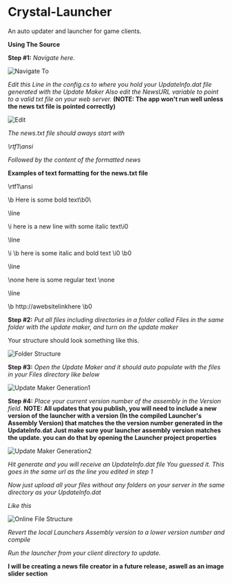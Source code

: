 # Crystal-Launcher
An auto updater and launcher for game clients.

**Using The Source**

**Step #1:**
*Navigate here.*

![Navigate To](https://i.imgur.com/d0LaPMB.png)



*Edit this Line in the config.cs to where you hold your UpdateInfo.dat file generated with the Update Maker*
*Also edit the NewsURL variable to point to a valid txt file on your web server.*
**(NOTE: The app won't run well unless the news txt file is pointed correctly)**

![Edit](https://i.imgur.com/sHmtHwC.png)



*The news.txt file should aways start with*

*\rtf1\ansi*

*Followed by the content of the formatted news*






**Examples of text formatting for the news.txt file**


\rtf1\ansi

\b Here is some bold text\b0\

\line

\i here is a new line with some italic text\i0

\line

\i \b here is some italic and bold text \i0 \b0

\line

\none here is some regular text \none

\line

\b http://awebsitelinkhere \b0



**Step #2:** *Put all files including directories in a folder called Files in the same folder with the update maker, and turn on the update maker*

Your structure should look something like this.



![Folder Structure](https://i.imgur.com/fwIyYk9.png)

**Step #3:**
*Open the Update Maker and it should auto populate with the files in your Files directory like below*



![Update Maker Generation1](https://i.imgur.com/gw1dtvJ.png)


**Step #4:**
*Place your current version number of the assembly in the Version field.*
**NOTE: All updates that you publish, you will need to include a new version of the launcher with a version (In the compiled Launcher's Assembly Version) that matches the the version number generated in the UpdateInfo.dat**
**Just make sure your launcher assembly version matches the update. you can do that by opening the Launcher project properties**


![Update Maker Generation2](https://i.imgur.com/XQVbT0Z.png)

*Hit generate and you will receive an UpdateInfo.dat file*
*You guessed it. This goes in the same url as the line you edited in step 1*

*Now just upload all your files without any folders on your server in the same directory as your UpdateInfo.dat*



*Like this*


![Online File Structure](https://i.imgur.com/CMZIWoW.png)



*Revert the local Launchers Assembly version to a lower version number and compile*

*Run the launcher from your client directory to update.*

**I will be creating a news file creator in a future release, aswell as an image slider section**